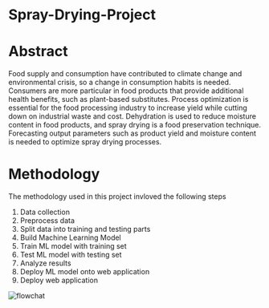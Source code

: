 # Spray-Drying-Project

# Abstract
<p>
Food supply and consumption have contributed to climate change and environmental crisis, so a change in consumption habits is needed. Consumers are more particular in food products that provide additional health benefits, such as plant-based substitutes. Process optimization is essential for the food processing industry to increase yield while cutting down on industrial waste and cost. Dehydration is used to reduce moisture content in food products, and spray drying is a food preservation technique. Forecasting output parameters such as product yield and moisture content is needed to optimize spray drying processes.
</p>

# Methodology

<p>
The methodology used in this project invloved the following steps
</p>

1. Data collection
2. Preprocess data
3. Split data into training and testing parts
4. Build Machine Learning Model
5. Train ML model with training set
6. Test ML model with testing set
7. Analyze results
8. Deploy ML model onto web application
9. Deploy web application


![flowchat](flow.jpeg "Title")







